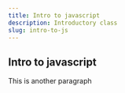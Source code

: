 ```yaml
---
title: Intro to javascript
description: Introductory class
slug: intro-to-js
---
```


## Intro to javascript

This is another paragraph
